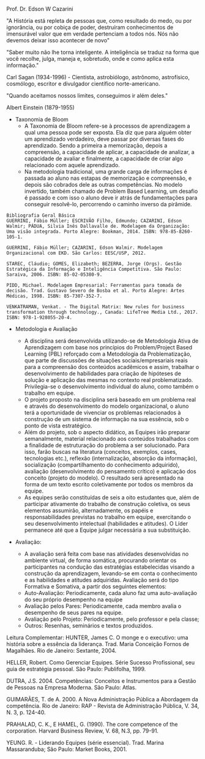Prof. Dr. Edson W Cazarini

"A História está repleta de pessoas que, como resultado do medo, ou por ignorância, ou por cobiça de poder, destruíram conhecimentos de imensurável valor que em verdade pertenciam a todos nós. Nós não devemos deixar isso acontecer de novo"


"Saber muito não lhe torna inteligente. A inteligência se traduz na forma que você recolhe, julga, maneja e, sobretudo, onde e como aplica esta informação."

Carl Sagan (1934-1996) - Cientista, astrobiólogo, astrônomo, astrofísico, cosmólogo, escritor e divulgador científico norte-americano.

"Quando aceitamos nossos limites, conseguimos ir além deles." 

Albert Einstein (1879-1955)



 - Taxonomia de Bloom
    - A Taxonomia de Bloom refere-se à processos de aprendizagem a qual uma pessoa pode ser exposta. Ela diz que para alguém obter um aprendizado verdadeiro, deve passar por diversas fases do aprendizado. Sendo a primeira a memorização, depois a compreensão, a capacidade de aplicar, a capacidade de analizar, a capacidade de avaliar e finalmente, a capacidade de criar algo relacionado com aquele aprendizado. 
    - Na metodologia tradicional, uma grande carga de informações é passada ao aluno nas estapas de memorização e compreensão, e depois são cobrados dele as outras competências. No modelo invertido, também chamado de Problem Based Learning, um desafio é passado e com isso o aluno deve ir atrás de fundamentações para conseguir resolvê-lo, percorrendo o caminho inverso da pirâmide.


```
Bibliografia Geral Básica
GUERRINI, Fábio Müller; ESCRIVÃO Filho, Edmundo; CAZARINI, Edson Walmir; PÁDUA, Silvia Inês Dallavalle de. Modelagem da Organização: Uma visão integrada. Porto Alegre: Bookman, 2014. ISBN: 978-85-8260-105-1.

GUERRINI, Fábio Müller; CAZARINI, Edson Walmir. Modelagem Organizacional com EKD. São Carlos: EESC/USP, 2012.

STAREC, Cláudio; GOMES, Elizabeth; BEZERRA, Jorge (Orgs). Gestão Estratégica da Informação e Inteligência Competitiva. São Paulo: Saraiva, 2006. ISBN: 85-02-05380-9.

PIDD, Michael. Modelagem Empresarial: Ferramentas para tomada de decisão. Trad. Gustavo Severo de Bosba et al. Porto Alegre: Artes Médicas, 1998. ISBN: 85-7307-352-7.

VENKATRAMAN, Venkat. - The Digital Matrix: New rules for business transformation through technology., Canada: LifeTree Media Ltd., 2017. ISBN: 978-1-928055-20-4.
```


 - Metodologia e Avaliação
    - A disciplina será desenvolvida utilizando-se de Metodologia Ativa de Aprendizagem com base nos princípios do Problem/Project Based Learning  (PBL) reforçado com a Metodologia da Problematização, que parte de discussões de situações sociais/empresariais reais para a compreensão dos conteúdos acadêmicos e assim, trabalhar o desenvolvimento de habilidades para criação de hipóteses de solução e aplicação das mesmas no contexto real problematizado. Privilegia-se o desenvolvimento individual do aluno, como também o trabalho em equipe. 
   - O projeto proposto na disciplina será baseado em um problema real e através do desenvolvimento do modelo organizacional, o aluno terá a oportunidade de vivenciar os problemas relacionados à construção de um sistema de informação na sua essência, sob o ponto de vista estratégico. 
   - Além do projeto, sob o aspecto didático, as Equipes irão preparar semanalmente, material relacionado aos conteúdos  trabalhados com a finalidade de estruturação do problema a ser solucionado. Para isso, farão buscas na literatura (conceitos, exemplos, cases, tecnologias etc.), reflexão (internalização, absorção da informação), socialização (compartilhamento do conhecimento adquirido), avaliação (desenvolvimento do pensamento crítico) e aplicação dos conceito (projeto do modelo). O resultado será apresentado na forma de um texto escrito coletivamente por todos os membros da equipe.
   - As equipes serão constituídas de seis a oito estudantes que, além de participar ativamente do trabalho de construção coletiva, os seus elementos assumirão, alternadamente, os papéis e responsabilidades previstas no trabalho em equipe, exercitando o seu desenvolvimento intelectual (habilidades e atitudes). O Líder permanece até que a Equipe julgar necessária a sua substituição.

 - Avaliação:
    - A avaliação será feita com base nas atividades desenvolvidas no ambiente virtual, de forma somática, procurando orientar os participantes na condução das estratégias estabelecidas visando a construção da aprendizagem, levando-se em conta o conhecimento e as habilidades e atitudes adquiridas. Avaliação será do tipo Formativa e Somativa, a partir dos seguintes elementos: 
    - Auto-Avaliação: Periodicamente, cada aluno faz uma auto-avaliação do seu próprio desempenho na equipe
    - Avaliação pelos Pares: Periodicamente, cada membro avalia o desempenho de seus pares na equipe. 
    - Avaliação pelo Projeto: Periodicamente, pelo professor e pela classe;
    - Outros: Resenhas, seminários e textos produzidos.


Leitura Complementar:
HUNTER, James C. O monge e o executivo: uma história sobre a essência da liderança. Trad. Maria Conceição Fornos de Magalhães. Rio de Janeiro: Sextante, 2004.

HELLER, Robert. Como Gerenciar Equipes. Série Sucesso Profissional, seu guia de estratégia pessoal. São Paulo: Publifolha, 1999.

DUTRA, J.S. 2004. Competências: Conceitos e Instrumentos para a Gestão de Pessoas na Empresa Moderna. São Paulo: Atlas.

GUIMARÃES, T. de A. 2000. A Nova Administração Pública a Abordagem da competência. Rio de Janeiro: RAP - Revista de Administração Pública, V. 34, N. 3, p. 124-40.

PRAHALAD, C. K., E HAMEL, G. (1990). The core competence of the corporation. Harvard Business Review, V. 68, N.3, pp. 79-91.

YEUNG. R. - Liderando Equipes (série essencial). Trad. Marina Massaranduba; São Paulo: Market Books, 2001.

